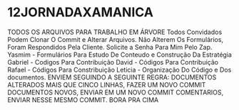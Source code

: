 # 12JORNADAXAMANICA
TODOS OS ARQUIVOS PARA TRABALHO EM ÁRVORE Todos Convidados Podem Clonar O Commit e Alterar Arquivos. Não Alterem Os Formulários, Foram Respondidos Pela Cliente. Solicite a Senha Para Mim Pelo Zap.  Yasmim - Formulários Para Estudo De Conteudo e Construção Da Estratégia Gabriel - Codigos Para Contribuição David - Códigos Para Contribuição Rafael - Códigos Para Constribuição Leticia - Organização Do Código e Dos documentos.  ENVIEM SEGUINDO A SEGUINTE REGRA: DOCUMENTOS ALTERADOS MAIS QUE CINCO LINHAS, FAZER UM NOVO COMMIT DOCUMENTOS NOVOS, ENVIAR EM UM NOVO COMMIT COMENTARIOS, ENVIAR NESSE MESMO COMMIT.  BORA PRA CIMA

